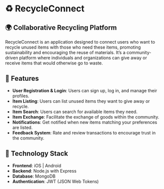 # ♻️ RecycleConnect

## 🌍 Collaborative Recycling Platform
RecycleConnect is an application designed to connect users who want to recycle unused items with those who need these items, promoting sustainability and encouraging the reuse of materials. It’s a community-driven platform where individuals and organizations can give away or receive items that would otherwise go to waste.

## 🚀 Features

- **User Registration & Login**: Users can sign up, log in, and manage their profiles.
- **Item Listing**: Users can list unused items they want to give away or recycle.
- **Item Search**: Users can search for available items they need.
- **Item Exchange**: Facilitate the exchange of goods within the community.
- **Notifications**: Get notified when new items matching your preferences are listed.
- **Feedback System**: Rate and review transactions to encourage trust in the community.

## 📱 Technology Stack

- **Frontend**: iOS | Android
- **Backend**: Node.js with Express
- **Database**: MongoDB 
- **Authentication**: JWT (JSON Web Tokens)
